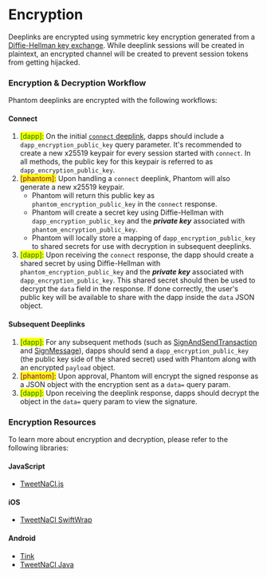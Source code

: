 # Encryption

Deeplinks are encrypted using symmetric key encryption generated from a [Diffie-Hellman key exchange](https://en.wikipedia.org/wiki/Diffie%E2%80%93Hellman_key_exchange). While deeplink sessions will be created in plaintext, an encrypted channel will be created to prevent session tokens from getting hijacked.

### Encryption & Decryption Workflow

Phantom deeplinks are encrypted with the following workflows:

#### Connect

1. <mark style="color:green;">\[dapp]:</mark> On the initial [`connect` deeplink](provider-methods/connect.md), dapps should include a `dapp_encryption_public_key` query parameter. It's recommended to create a new x25519 keypair for every session started with `connect`. In all methods, the public key for this keypair is referred to as `dapp_encryption_public_key`.
2. <mark style="color:purple;">\[phantom]:</mark> Upon handling a `connect` deeplink, Phantom will also generate a new x25519 keypair.
   * Phantom will return this public key as `phantom_encryption_public_key` in the `connect` response.
   * Phantom will create a secret key using Diffie-Hellman with `dapp_encryption_public_key` and the _**private key**_ associated with `phantom_encryption_public_key`.
   * Phantom will locally store a mapping of `dapp_encryption_public_key` to shared secrets for use with decryption in subsequent deeplinks.
3. <mark style="color:green;">\[dapp]:</mark> Upon receiving the `connect` response, the dapp should create a shared secret by using Diffie-Hellman with `phantom_encryption_public_key` and the _**private key**_ associated with `dapp_encryption_public_key`. This shared secret should then be used to decrypt the `data` field in the response. If done correctly, the user's public key will be available to share with the dapp inside the `data` JSON object.

#### Subsequent Deeplinks

1. <mark style="color:green;">\[dapp]:</mark> For any subsequent methods (such as [SignAndSendTransaction](provider-methods/signandsendtransaction.md) and [SignMessage](provider-methods/signmessage.md)), dapps should send a `dapp_encryption_public_key` (the public key side of the shared secret) used with Phantom along with an encrypted `payload` object.&#x20;
2. <mark style="color:purple;">\[phantom]:</mark> Upon approval, Phantom will encrypt the signed response as a JSON object with the encryption sent as a `data=` query param.
3. <mark style="color:green;">\[dapp]:</mark> Upon receiving the deeplink response, dapps should decrypt the object in the `data=` query param to view the signature.

### Encryption Resources

To learn more about encryption and decryption, please refer to the following libraries:

#### JavaScript

* [TweetNaCl.js](https://github.com/dchest/tweetnacl-js)

#### iOS

* [TweetNaCl SwiftWrap](https://github.com/bitmark-inc/tweetnacl-swiftwrap)

#### Android

* [Tink](https://github.com/google/tink)
* [TweetNaCl Java](https://github.com/InstantWebP2P/tweetnacl-java)
